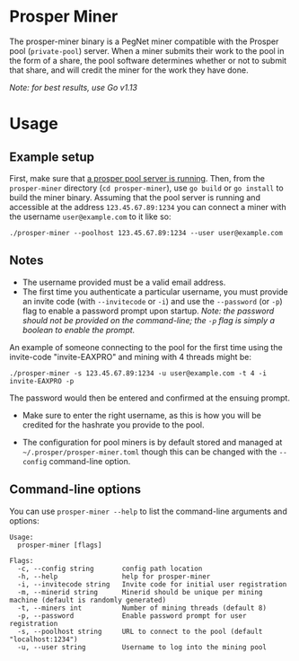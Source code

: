 # Prosper Miner


The prosper-miner binary is a PegNet miner compatible with the Prosper pool (`private-pool`) server. When a miner submits their work to the pool in the form of a share, the pool software determines whether or not to submit that share, and will credit the miner for the work they have done.

*Note: for best results, use Go v1.13*

# Usage

## Example setup
First, make sure that [a prosper pool server is running](../README.md#Usage). Then, from the `prosper-miner` directory (`cd prosper-miner`), use `go build` or `go install` to build the miner binary. Assuming that the pool server is running and accessible at the address `123.45.67.89:1234` you can connect a miner with the username `user@example.com` to it like so:

```
./prosper-miner --poolhost 123.45.67.89:1234 --user user@example.com
```

## Notes

* The username provided must be a valid email address.
* The first time you authenticate a particular username, you must provide an invite code (with `--invitecode` or `-i`) and use the `--password` (or `-p`) flag to enable a password prompt upon startup. *Note: the password should not be provided on the command-line; the `-p` flag is simply a boolean to enable the prompt.*

An example of someone connecting to the pool for the first time using the invite-code "invite-EAXPRO" and mining with 4 threads might be:

```
./prosper-miner -s 123.45.67.89:1234 -u user@example.com -t 4 -i invite-EAXPRO -p
```
The password would then be entered and confirmed at the ensuing prompt.

* Make sure to enter the right username, as this is how you will be credited for the hashrate you provide to the pool.

* The configuration for pool miners is by default stored and managed at `~/.prosper/prosper-miner.toml` though this can be changed with the `--config` command-line option.


## Command-line options

You can use `prosper-miner --help` to list the command-line arguments and options:

```
Usage:
  prosper-miner [flags]

Flags:
  -c, --config string       config path location
  -h, --help                help for prosper-miner
  -i, --invitecode string   Invite code for initial user registration
  -m, --minerid string      Minerid should be unique per mining machine (default is randomly generated)
  -t, --miners int          Number of mining threads (default 8)
  -p, --password            Enable password prompt for user registration
  -s, --poolhost string     URL to connect to the pool (default "localhost:1234")
  -u, --user string         Username to log into the mining pool

```